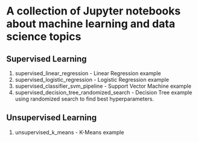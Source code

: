 # A collection of Jupyter notebooks about machine learning and data science topics

## Supervised Learning

1. supervised_linear_regression - Linear Regression example
1. supervised_logistic_regression - Logistic Regression example
1. supervised_classifier_svm_pipeline - Support Vector Machine example
1. supervised_decision_tree_randomized_search - Decision Tree example using randomized search to find best hyperparameters.

## Unsupervised Learning

1. unsupervised_k_means - K-Means example
